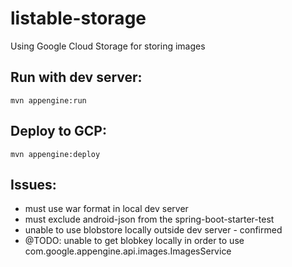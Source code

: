 # listable-storage
Using Google Cloud Storage for storing images

## Run with dev server:  
```
mvn appengine:run
```
## Deploy to GCP:
```
mvn appengine:deploy
```
## Issues:
- must use war format in local dev server
- must exclude android-json from the spring-boot-starter-test
- unable to use blobstore locally outside dev server - confirmed
- @TODO: unable to get blobkey locally in order to use com.google.appengine.api.images.ImagesService
